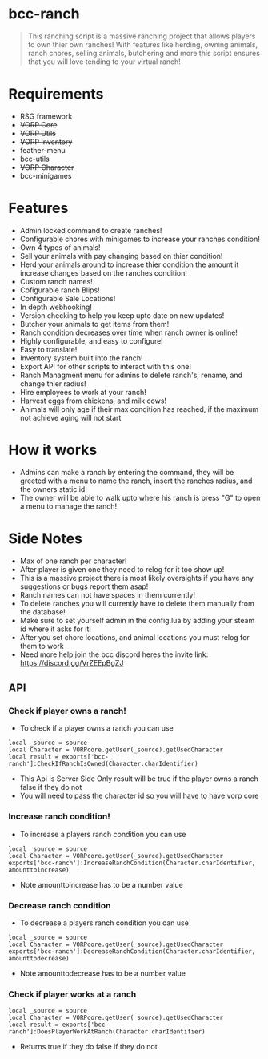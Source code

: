# bcc-ranch

> This ranching script is a massive ranching project that allows players to own thier own ranches! With features like herding, owning animals, ranch chores, selling animals, butchering and more this script ensures that you will love tending to your virtual ranch!

# Requirements
- RSG framework
- ~~VORP Core~~
- ~~VORP Utils~~
- ~~VORP Inventory~~
- feather-menu
- bcc-utils
- ~~VORP Character~~
- bcc-minigames

# Features
- Admin locked command to create ranches!
- Configurable chores with minigames to increase your ranches condition!
- Own 4 types of animals!
- Sell your animals with pay changing based on thier condition!
- Herd your animals around to increase thier condition the amount it increase changes based on the ranches condition!
- Custom ranch names!
- Cofigurable ranch Blips!
- Configurable Sale Locations!
- In depth webhooking!
- Version checking to help you keep upto date on new updates!
- Butcher your animals to get items from them!
- Ranch condition decreases over time when ranch owner is online!
- Highly configurable, and easy to configure!
- Easy to translate!
- Inventory system built into the ranch!
- Export API for other scripts to interact with this one!
- Ranch Managment menu for admins to delete ranch's, rename, and change thier radius!
- Hire employees to work at your ranch!
- Harvest eggs from chickens, and milk cows!
- Animals will only age if their max condition has reached, if the maximum not achieve aging will not start

# How it works
- Admins can make a ranch by entering the command, they will be greeted with a menu to name the ranch, insert the ranches radius, and the owners static id!
- The owner will be able to walk upto where his ranch is press "G" to open a menu to manage the ranch!

# Side Notes
- Max of one ranch per character!
- After player is given one they need to relog for it too show up!
- This is a massive project there is most likely oversights if you have any suggestions or bugs report them asap!
- Ranch names can not have spaces in them currently!
- To delete ranches you will currently have to delete them manually from the database!
- Make sure to set yourself admin in the config.lua by adding your steam id where it asks for it!
- After you set chore locations, and animal locations you must relog for them to work
- Need more help join the bcc discord heres the invite link: https://discord.gg/VrZEEpBgZJ

## API

### Check if player owns a ranch!
- To check if a player owns a ranch you can use
```
local _source = source
local Character = VORPcore.getUser(_source).getUsedCharacter
local result = exports['bcc-ranch']:CheckIfRanchIsOwned(Character.charIdentifier)
```
- This Api Is Server Side Only result will be true if the player owns a ranch false if they do not
- You will need to pass the character id so you will have to have vorp core

### Increase ranch condition!
- To increase a players ranch condition you can use
```
local _source = source
local Character = VORPcore.getUser(_source).getUsedCharacter
exports['bcc-ranch']:IncreaseRanchCondition(Character.charIdentifier, amounttoincrease)
```
- Note amounttoincrease has to be a number value

### Decrease ranch condition
- To decrease a players ranch condition you can use
```
local _source = source
local Character = VORPcore.getUser(_source).getUsedCharacter
exports['bcc-ranch']:DecreaseRanchCondition(Character.charIdentifier, amounttodecrease)
```
- Note amounttodecrease has to be a number value

### Check if player works at a ranch
```
local _source = source
local Character = VORPcore.getUser(_source).getUsedCharacter
local result = exports['bcc-ranch']:DoesPlayerWorkAtRanch(Character.charIdentifier)
```
- Returns true if they do false if they do not
